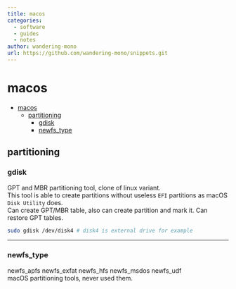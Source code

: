 ```yaml
---
title: macos
categories:
  - software
  - guides
  - notes
author: wandering-mono
url: https://github.com/wandering-mono/snippets.git
---
```


# macos

- [macos](#macos)
  - [partitioning](#partitioning)
    - [gdisk](#gdisk)
    - [newfs\_type](#newfs_type)

## partitioning

### gdisk

GPT and MBR partitioning tool, clone of linux variant.  
This tool is able to create partitions without useless `EFI` partitions as macOS `Disk Utility` does.  
Can create GPT/MBR table, also can create partition and mark it. Can restore GPT tables.

```bash
sudo gdisk /dev/disk4 # disk4 is external drive for example
```

---

### newfs_type

newfs_apfs  newfs_exfat newfs_hfs  newfs_msdos newfs_udf  
macOS partitioning tools, never used them.
